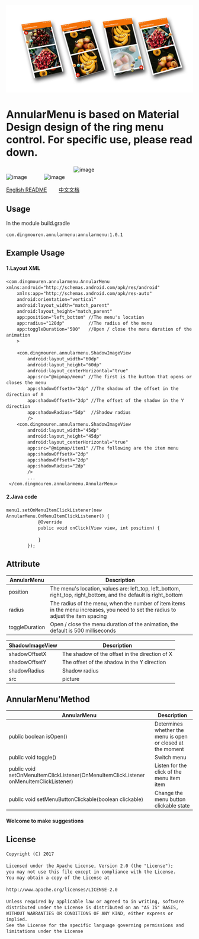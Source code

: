 
![image](https://github.com/DingMouRen/AnnularMenuView/raw/master/screenshot/title.png)<br>
# AnnularMenu is based on Material Design design of the ring menu control. For specific use, please read down.
　　　　　　　　　　　　　![image](https://github.com/DingMouRen/AnnularMenuView/raw/master/screenshot/demo3.gif)<br>
![image](https://github.com/DingMouRen/AnnularMenuView/raw/master/screenshot/demo1.gif)　　　
![image](https://github.com/DingMouRen/AnnularMenuView/raw/master/screenshot/demo2.gif)<br>

[English README](https://github.com/DingMouRen/AnnularMenuView/blob/master/README-EN.md)　　
[中文文档](https://github.com/DingMouRen/AnnularMenuView/blob/master/README-ZH.md)
##  Usage
In the module build.gradle
```
com.dingmouren.annularmenu:annularmenu:1.0.1
```

## Example Usage
#### 1.Layout XML
```
<com.dingmouren.annularmenu.AnnularMenu xmlns:android="http://schemas.android.com/apk/res/android"
    xmlns:app="http://schemas.android.com/apk/res-auto"
    android:orientation="vertical"
    android:layout_width="match_parent"
    android:layout_height="match_parent"
    app:position="left_bottom" //The menu's location
    app:radius="120dp"         //The radius of the menu
    app:toggleDuration="500"   //Open / close the menu duration of the animation
    >

    <com.dingmouren.annularmenu.ShadowImageView
        android:layout_width="60dp"
        android:layout_height="60dp"
        android:layout_centerHorizontal="true"
        app:src="@mipmap/menu" //The first is the button that opens or closes the menu
        app:shadowOffsetX="2dp" //The shadow of the offset in the direction of X
        app:shadowOffsetY="2dp" //The offset of the shadow in the Y direction
        app:shadowRadius="5dp"  //Shadow radius
        />
    <com.dingmouren.annularmenu.ShadowImageView
        android:layout_width="45dp"
        android:layout_height="45dp"
        android:layout_centerHorizontal="true"
        app:src="@mipmap/item1" //The following are the item menu
        app:shadowOffsetX="2dp"
        app:shadowOffsetY="2dp"
        app:shadowRadius="2dp"
        />
        ...
 </com.dingmouren.annularmenu.AnnularMenu>
```

#### 2.Java code
```
menu1.setOnMenuItemClickListener(new AnnularMenu.OnMenuItemClickListener() {
            @Override
            public void onClick(View view, int position) {

            }
        });
```

## Attribute
AnnularMenu | Description
-------|---
position|The menu's location, values are: left_top, left_bottom, right_top, right_bottom, and the default is right_bottom
radius|The radius of the menu, when the number of item items in the menu increases, you need to set the radius to adjust the item spacing
toggleDuration|Open / close the menu duration of the animation, the default is 500 milliseconds

ShadowImageView | Description
-------|---
shadowOffsetX|The shadow of the offset in the direction of X
shadowOffsetY|The offset of the shadow in the Y direction
shadowRadius|Shadow radius
src|picture

## AnnularMenu’Method
AnnularMenu | Description
-------|---
public boolean isOpen()| Determines whether the menu is open or closed at the moment
public void toggle()|Switch menu
public void setOnMenuItemClickListener(OnMenuItemClickListener onMenuItemClickListener)|Listen for the click of the menu item item
public void setMenuButtonClickable(boolean clickable)|Change the menu button clickable state
#### Welcome to make suggestions

## License
```
Copyright (C) 2017

Licensed under the Apache License, Version 2.0 (the "License");
you may not use this file except in compliance with the License.
You may obtain a copy of the License at

http://www.apache.org/licenses/LICENSE-2.0

Unless required by applicable law or agreed to in writing, software
distributed under the License is distributed on an "AS IS" BASIS,
WITHOUT WARRANTIES OR CONDITIONS OF ANY KIND, either express or implied.
See the License for the specific language governing permissions and
limitations under the License
```